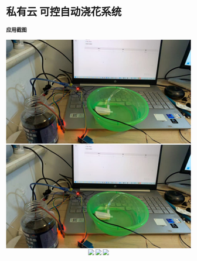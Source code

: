 ﻿# 私有云 可控自动浇花系统

#### 应用截图
<p align="center">
  <img src="https://github.com/msfm2018/pump/blob/main/1.jpg?raw=true">
   <img src="https://github.com/msfm2018/pump/blob/main/2.jpg?raw=true">
   <img src="https://github.com/msfm2018/pump/blob/main/3.png?raw=true">
   <img src="https://github.com/msfm2018/pump/blob/main/4.png?raw=true">
   <img src="https://github.com/msfm2018/pump/blob/main/5.png?raw=true">
</p>


